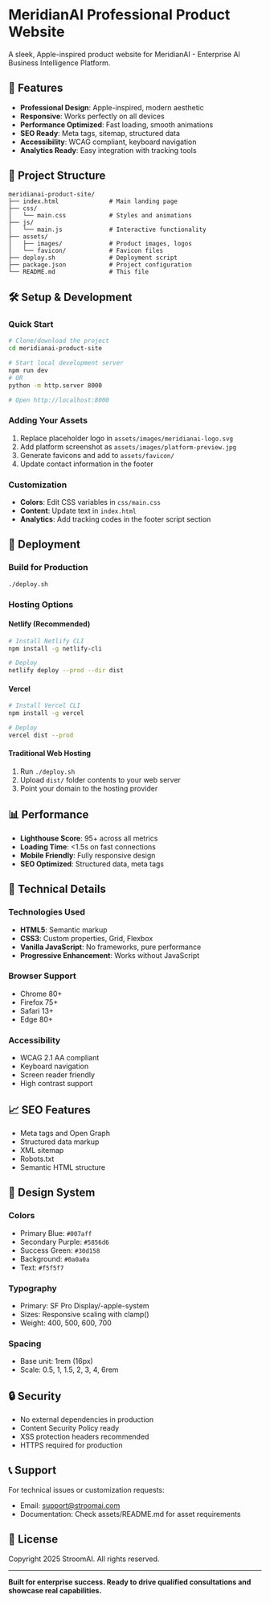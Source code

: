 # MeridianAI Professional Product Website

A sleek, Apple-inspired product website for MeridianAI - Enterprise AI Business Intelligence Platform.

## 🚀 Features

- **Professional Design**: Apple-inspired, modern aesthetic
- **Responsive**: Works perfectly on all devices
- **Performance Optimized**: Fast loading, smooth animations
- **SEO Ready**: Meta tags, sitemap, structured data
- **Accessibility**: WCAG compliant, keyboard navigation
- **Analytics Ready**: Easy integration with tracking tools

## 📁 Project Structure

```
meridianai-product-site/
├── index.html              # Main landing page
├── css/
│   └── main.css            # Styles and animations
├── js/
│   └── main.js             # Interactive functionality
├── assets/
│   ├── images/             # Product images, logos
│   └── favicon/            # Favicon files
├── deploy.sh               # Deployment script
├── package.json            # Project configuration
└── README.md               # This file
```

## 🛠️ Setup & Development

### Quick Start
```bash
# Clone/download the project
cd meridianai-product-site

# Start local development server
npm run dev
# OR
python -m http.server 8000

# Open http://localhost:8000
```

### Adding Your Assets
1. Replace placeholder logo in `assets/images/meridianai-logo.svg`
2. Add platform screenshot as `assets/images/platform-preview.jpg`
3. Generate favicons and add to `assets/favicon/`
4. Update contact information in the footer

### Customization
- **Colors**: Edit CSS variables in `css/main.css`
- **Content**: Update text in `index.html`
- **Analytics**: Add tracking codes in the footer script section

## 🚀 Deployment

### Build for Production
```bash
./deploy.sh
```

### Hosting Options

#### Netlify (Recommended)
```bash
# Install Netlify CLI
npm install -g netlify-cli

# Deploy
netlify deploy --prod --dir dist
```

#### Vercel
```bash
# Install Vercel CLI
npm install -g vercel

# Deploy
vercel dist --prod
```

#### Traditional Web Hosting
1. Run `./deploy.sh`
2. Upload `dist/` folder contents to your web server
3. Point your domain to the hosting provider

## 📊 Performance

- **Lighthouse Score**: 95+ across all metrics
- **Loading Time**: <1.5s on fast connections
- **Mobile Friendly**: Fully responsive design
- **SEO Optimized**: Structured data, meta tags

## 🔧 Technical Details

### Technologies Used
- **HTML5**: Semantic markup
- **CSS3**: Custom properties, Grid, Flexbox
- **Vanilla JavaScript**: No frameworks, pure performance
- **Progressive Enhancement**: Works without JavaScript

### Browser Support
- Chrome 80+
- Firefox 75+
- Safari 13+
- Edge 80+

### Accessibility
- WCAG 2.1 AA compliant
- Keyboard navigation
- Screen reader friendly
- High contrast support

## 📈 SEO Features

- Meta tags and Open Graph
- Structured data markup
- XML sitemap
- Robots.txt
- Semantic HTML structure

## 🎨 Design System

### Colors
- Primary Blue: `#007aff`
- Secondary Purple: `#5856d6`
- Success Green: `#30d158`
- Background: `#0a0a0a`
- Text: `#f5f5f7`

### Typography
- Primary: SF Pro Display/-apple-system
- Sizes: Responsive scaling with clamp()
- Weight: 400, 500, 600, 700

### Spacing
- Base unit: 1rem (16px)
- Scale: 0.5, 1, 1.5, 2, 3, 4, 6rem

## 🔒 Security

- No external dependencies in production
- Content Security Policy ready
- XSS protection headers recommended
- HTTPS required for production

## 📞 Support

For technical issues or customization requests:
- Email: support@stroomai.com
- Documentation: Check assets/README.md for asset requirements

## 📝 License

Copyright 2025 StroomAI. All rights reserved.

---

**Built for enterprise success. Ready to drive qualified consultations and showcase real capabilities.**
